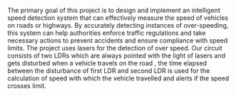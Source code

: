The primary goal of this project is to design and implement an intelligent speed detection system that can effectively measure the speed of vehicles on roads or highways. By accurately detecting instances of over-speeding, this system can help authorities enforce traffic regulations and take necessary actions to prevent accidents and ensure compliance with speed limits. The project  uses lasers for the detection of over speed. Our circuit consists of two LDRs which are always pointed with the light of lasers and gets disturbed when a vehicle travels on the road , the time elapsed between the disturbance of first LDR and second LDR is used for the calculation of speed with which the vehicle travelled and alerts if the speed crosses limit.

